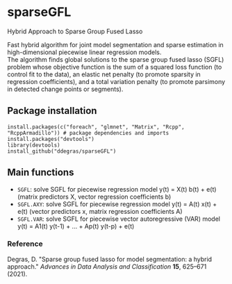 # sparseGFL
Hybrid Approach to Sparse Group Fused Lasso

Fast hybrid algorithm for joint model segmentation and sparse estimation in high-dimensional piecewise linear regression models.   
The algorithm finds global solutions to the sparse group fused lasso (SGFL) problem whose objective function is the sum of a squared loss function (to control fit to the data), an elastic net penalty (to promote sparsity in regression coefficients), and a total variation penalty (to promote parsimony in detected change points or segments).   

## Package installation
``` 
install.packages(c("foreach", "glmnet", "Matrix", "Rcpp", "RcppArmadillo")) # package dependencies and imports
install.packages("devtools")
library(devtools)  
install_github("ddegras/sparseGFL") 
```
## Main functions
- `SGFL`: solve SGFL for piecewise regression model y(t) = X(t) b(t) + e(t) 
(matrix predictors X, vector regression coefficients b)
- `SGFL.AXY`: solve SGFL for piecewise regression model y(t) = A(t) x(t) + e(t) 
(vector predictors x, matrix regression coefficients A)
- `SGFL.VAR`: solve SGFL for piecewise vector autoregressive (VAR) model y(t) = A1(t) y(t-1) + ... + Ap(t) y(t-p) + e(t)

### Reference
Degras, D. "Sparse group fused lasso for model segmentation: a hybrid approach." *Advances in Data Analysis and Classification* **15**, 625–671 (2021). 
